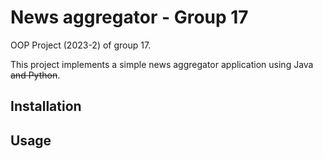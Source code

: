 # News aggregator - Group 17

OOP Project (2023-2) of group 17.

This project implements a simple news aggregator application using Java ~~and Python~~.

## Installation

## Usage
